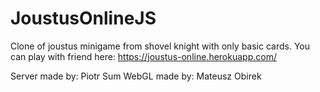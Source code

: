 # JoustusOnlineJS

Clone of joustus minigame from shovel knight with only basic cards. You can play with friend here: https://joustus-online.herokuapp.com/

Server made by: Piotr Sum
WebGL made by: Mateusz Obirek
